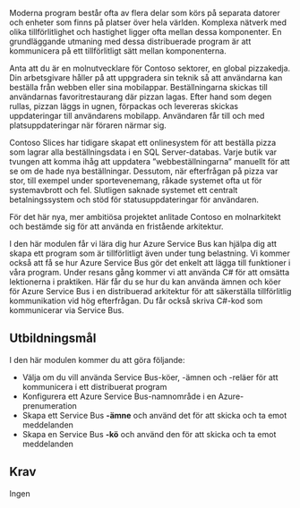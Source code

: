 Moderna program består ofta av flera delar som körs på separata datorer och enheter som finns på platser över hela världen. Komplexa nätverk med olika tillförlitlighet och hastighet ligger ofta mellan dessa komponenter. En grundläggande utmaning med dessa distribuerade program är att kommunicera på ett tillförlitligt sätt mellan komponenterna.

Anta att du är en molnutvecklare för Contoso sektorer, en global pizzakedja. Din arbetsgivare håller på att uppgradera sin teknik så att användarna kan beställa från webben eller sina mobilappar. Beställningarna skickas till användarnas favoritrestaurang där pizzan lagas. Efter hand som degen rullas, pizzan läggs in ugnen, förpackas och levereras skickas uppdateringar till användarens mobilapp. Användaren får till och med platsuppdateringar när föraren närmar sig.

Contoso Slices har tidigare skapat ett onlinesystem för att beställa pizza som lagrar alla beställningsdata i en SQL Server-databas. Varje butik var tvungen att komma ihåg att uppdatera ”webbeställningarna” manuellt för att se om de hade nya beställningar. Dessutom, när efterfrågan på pizza var stor, till exempel under sportevenemang, råkade systemet ofta ut för systemavbrott och fel. Slutligen saknade systemet ett centralt betalningssystem och stöd för statusuppdateringar för användaren.

För det här nya, mer ambitiösa projektet anlitade Contoso en molnarkitekt och bestämde sig för att använda en fristående arkitektur.

I den här modulen får vi lära dig hur Azure Service Bus kan hjälpa dig att skapa ett program som är tillförlitligt även under tung belastning. Vi kommer också att få se hur Azure Service Bus gör det enkelt att lägga till funktioner i våra program. Under resans gång kommer vi att använda C# för att omsätta lektionerna i praktiken. Här får du se hur du kan använda ämnen och köer för Azure Service Bus i en distribuerad arkitektur för att säkerställa tillförlitlig kommunikation vid hög efterfrågan. Du får också skriva C#-kod som kommunicerar via Service Bus.

## <a name="learning-objectives"></a>Utbildningsmål

I den här modulen kommer du att göra följande:

- Välja om du vill använda Service Bus-köer, -ämnen och -reläer för att kommunicera i ett distribuerat program
- Konfigurera ett Azure Service Bus-namnområde i en Azure-prenumeration
- Skapa ett Service Bus **-ämne** och använd det för att skicka och ta emot meddelanden
- Skapa en Service Bus **-kö** och använd den för att skicka och ta emot meddelanden

## <a name="prerequisites"></a>Krav

Ingen